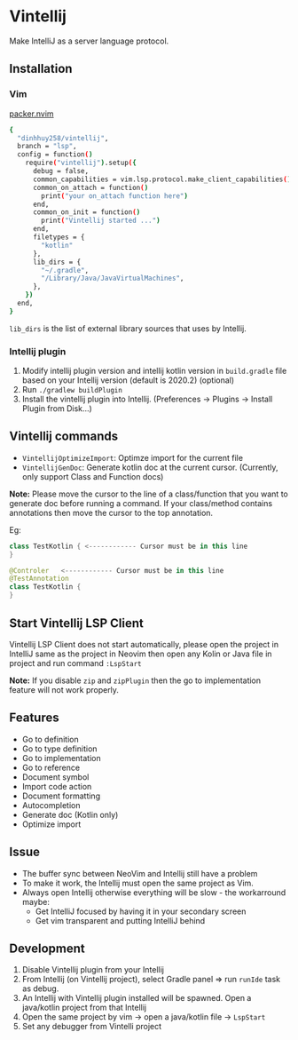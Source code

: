 # Vintellij
Make IntelliJ as a server language protocol.

## Installation

### Vim

[packer.nvim](https://github.com/wbthomason/packer.nvim)

```sh
{
  "dinhhuy258/vintellij",
  branch = "lsp",
  config = function()
    require("vintellij").setup({
      debug = false,
      common_capabilities = vim.lsp.protocol.make_client_capabilities(),
      common_on_attach = function() 
        print("your on_attach function here")
      end,
      common_on_init = function()
        print("Vintellij started ...")
      end,
      filetypes = {
        "kotlin"
      },
      lib_dirs = {
        "~/.gradle",
        "/Library/Java/JavaVirtualMachines",
      },
    })
  end,
}
```
`lib_dirs` is the list of external library sources that uses by Intellij.

### Intellij plugin

1. Modify intellij plugin version and intellij kotlin version in `build.gradle` file based on your Intellij version (default is 2020.2) (optional)
2. Run `./gradlew buildPlugin`
3. Install the vintellij plugin into Intellij. (Preferences -> Plugins -> Install Plugin from Disk...)

## Vintellij commands

- `VintellijOptimizeImport`: Optimze import for the current file
- `VintellijGenDoc`: Generate kotlin doc at the current cursor. (Currently, only support Class and Function docs)

**Note:** Please move the cursor to the line of a class/function that you want to generate doc before running a command.
If your class/method contains annotations then move the cursor to the top annotation.

Eg:

```kotlin
class TestKotlin { <------------ Cursor must be in this line
}
```

```kotlin
@Controler   <------------ Cursor must be in this line
@TestAnnotation
class TestKotlin {
}
```

## Start Vintellij LSP Client

Vintellij LSP Client does not start automatically, please open the project in IntelliJ same as the project in Neovim then open any Kolin or Java file in project and run command `:LspStart`

**Note:** If you disable `zip` and `zipPlugin` then the go to implementation feature will not work properly.

## Features

- Go to definition
- Go to type definition
- Go to implementation
- Go to reference
- Document symbol
- Import code action
- Document formatting
- Autocompletion
- Generate doc (Kotlin only)
- Optimize import

## Issue

- The buffer sync between NeoVim and Intellij still have a problem
- To make it work, the Intellij must open the same project as Vim.
- Always open Intellij otherwise everything will be slow - the workarround maybe:
  - Get IntelliJ focused by having it in your secondary screen
  - Get vim transparent and putting IntelliJ behind

## Development

1. Disable Vintellij plugin from your Intellij
2. From Intellij (on Vintellij project), select Gradle panel => run `runIde` task as debug.
3. An Intellij with Vintellij plugin installed will be spawned. Open a java/kotlin project from that Intellij
4. Open the same project by vim -> open a java/kotlin file -> `LspStart`
5. Set any debugger from Vintelli project

